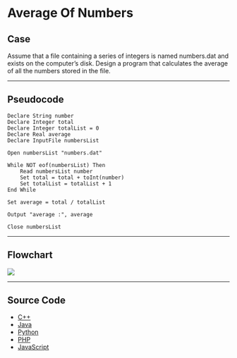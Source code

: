 # Average Of Numbers

## Case

Assume that a file containing a series of integers is named numbers.dat and exists on the computer’s disk.
Design a program that calculates the average of all the numbers stored in the file.

<hr>

## Pseudocode

```
Declare String number
Declare Integer total
Declare Integer totalList = 0
Declare Real average
Declare InputFile numbersList

Open numbersList "numbers.dat"

While NOT eof(numbersList) Then
    Read numbersList number
    Set total = total + toInt(number)
    Set totalList = totalList + 1
End While

Set average = total / totalList

Output "average :", average

Close numbersList
```

<hr>

## Flowchart

<img src="Flowchart.png" >

<hr>

## Source Code

- [C++](averageOfNumbers.cpp)
- [Java](.java)
- [Python](.py)
- [PHP](.php)
- [JavaScript](.js)
